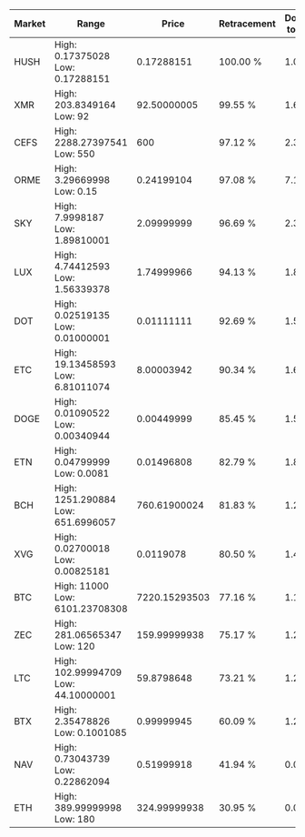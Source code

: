 | Market | Range | Price| Retracement | Doubles to 50% |
| --- | --- | --- | --- | --- |
| HUSH | High: 0.17375028<br />Low: 0.17288151 | 0.17288151 | 100.00 % | 1.00 |
| XMR | High: 203.8349164<br />Low: 92 | 92.50000005 | 99.55 % | 1.60 |
| CEFS | High: 2288.27397541<br />Low: 550 | 600 | 97.12 % | 2.37 |
| ORME | High: 3.29669998<br />Low: 0.15 | 0.24199104 | 97.08 % | 7.12 |
| SKY | High: 7.9998187<br />Low: 1.89810001 | 2.09999999 | 96.69 % | 2.36 |
| LUX | High: 4.74412593<br />Low: 1.56339378 | 1.74999966 | 94.13 % | 1.80 |
| DOT | High: 0.02519135<br />Low: 0.01000001 | 0.01111111 | 92.69 % | 1.58 |
| ETC | High: 19.13458593<br />Low: 6.81011074 | 8.00003942 | 90.34 % | 1.62 |
| DOGE | High: 0.01090522<br />Low: 0.00340944 | 0.00449999 | 85.45 % | 1.59 |
| ETN | High: 0.04799999<br />Low: 0.0081 | 0.01496808 | 82.79 % | 1.87 |
| BCH | High: 1251.290884<br />Low: 651.6996057 | 760.61900024 | 81.83 % | 1.25 |
| XVG | High: 0.02700018<br />Low: 0.00825181 | 0.0119078 | 80.50 % | 1.48 |
| BTC | High: 11000<br />Low: 6101.23708308 | 7220.15293503 | 77.16 % | 1.18 |
| ZEC | High: 281.06565347<br />Low: 120 | 159.99999938 | 75.17 % | 1.25 |
| LTC | High: 102.99994709<br />Low: 44.10000001 | 59.8798648 | 73.21 % | 1.23 |
| BTX | High: 2.35478826<br />Low: 0.1001085 | 0.99999945 | 60.09 % | 1.23 |
| NAV | High: 0.73043739<br />Low: 0.22862094 | 0.51999918 | 41.94 % | 0.00 |
| ETH | High: 389.99999998<br />Low: 180 | 324.99999938 | 30.95 % | 0.00 |
